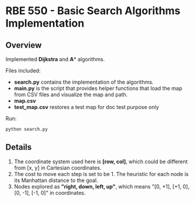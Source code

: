 # RBE 550 - Basic Search Algorithms Implementation

## Overview

Implemented **Dijkstra** and **A*** algorithms.

Files included:

- **search.py** contains the implementation of the algorithms.
- **main.py** is the script that provides helper functions that load the map from CSV files and visualize the map and path.
- **map.csv** 
- **test_map.csv** restores a test map for doc test purpose only

Run:

`python search.py`

## Details

1. The coordinate system used here is **[row, col]**, which could be different from [x, y] in Cartesian coordinates. 
2. The cost to move each step is set to be 1. The heuristic for each node is its Manhattan distance to the goal.
3. Nodes explored as **"right, down, left, up"**, which means "[0, +1], [+1, 0], [0, -1], [-1, 0]" in coordinates.
